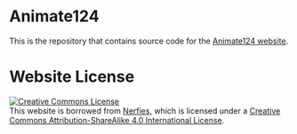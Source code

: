# Animate124

This is the repository that contains source code for the [Animate124 website](https://animate124.github.io).


# Website License
<a rel="license" href="http://creativecommons.org/licenses/by-sa/4.0/"><img alt="Creative Commons License" style="border-width:0" src="https://i.creativecommons.org/l/by-sa/4.0/88x31.png" /></a><br />This website is borrowed from <a rel="license" href="https://nerfies.github.io/">Nerfies</a>, which is licensed under a <a rel="license" href="http://creativecommons.org/licenses/by-sa/4.0/">Creative Commons Attribution-ShareAlike 4.0 International License</a>.
